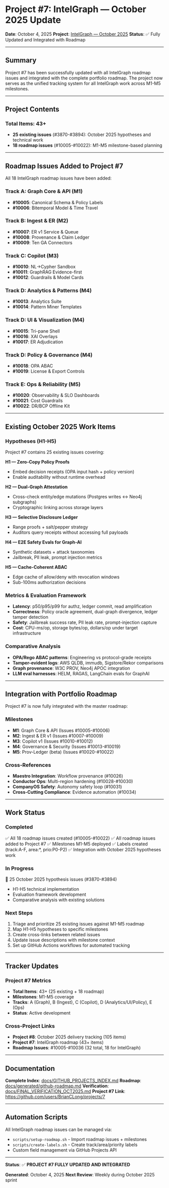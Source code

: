 # Project #7: IntelGraph — October 2025 Update

**Date**: October 4, 2025
**Project**: [IntelGraph — October 2025](https://github.com/users/BrianCLong/projects/7)
**Status**: ✅ Fully Updated and Integrated with Roadmap

---

## Summary

Project #7 has been successfully updated with all IntelGraph roadmap issues and integrated with the complete portfolio roadmap. The project now serves as the unified tracking system for all IntelGraph work across M1-M5 milestones.

---

## Project Contents

### Total Items: 43+
- **25 existing issues** (#3870-#3894): October 2025 hypotheses and technical work
- **18 roadmap issues** (#10005-#10022): M1-M5 milestone-based planning

---

## Roadmap Issues Added to Project #7

All 18 IntelGraph roadmap issues have been added:

### Track A: Graph Core & API (M1)
- **#10005**: Canonical Schema & Policy Labels
- **#10006**: Bitemporal Model & Time Travel

### Track B: Ingest & ER (M2)
- **#10007**: ER v1 Service & Queue
- **#10008**: Provenance & Claim Ledger
- **#10009**: Ten GA Connectors

### Track C: Copilot (M3)
- **#10010**: NL→Cypher Sandbox
- **#10011**: GraphRAG Evidence-first
- **#10012**: Guardrails & Model Cards

### Track D: Analytics & Patterns (M4)
- **#10013**: Analytics Suite
- **#10014**: Pattern Miner Templates

### Track D: UI & Visualization (M4)
- **#10015**: Tri-pane Shell
- **#10016**: XAI Overlays
- **#10017**: ER Adjudication

### Track D: Policy & Governance (M4)
- **#10018**: OPA ABAC
- **#10019**: License & Export Controls

### Track E: Ops & Reliability (M5)
- **#10020**: Observability & SLO Dashboards
- **#10021**: Cost Guardrails
- **#10022**: DR/BCP Offline Kit

---

## Existing October 2025 Work Items

### Hypotheses (H1-H5)
Project #7 contains 25 existing issues covering:

**H1 — Zero-Copy Policy Proofs**
- Embed decision receipts (OPA input hash + policy version)
- Enable auditability without runtime overhead

**H2 — Dual-Graph Attestation**
- Cross-check entity/edge mutations (Postgres writes ↔ Neo4j subgraphs)
- Cryptographic linking across storage layers

**H3 — Selective Disclosure Ledger**
- Range proofs + salt/pepper strategy
- Auditors query receipts without accessing full payloads

**H4 — E2E Safety Evals for Graph-AI**
- Synthetic datasets + attack taxonomies
- Jailbreak, PII leak, prompt injection metrics

**H5 — Cache-Coherent ABAC**
- Edge cache of allow/deny with revocation windows
- Sub-100ms authorization decisions

### Metrics & Evaluation Framework
- **Latency**: p50/p95/p99 for authz, ledger commit, read amplification
- **Correctness**: Policy oracle agreement, dual-graph divergence, ledger tamper detection
- **Safety**: Jailbreak success rate, PII leak rate, prompt-injection capture
- **Cost**: CPU-ms/op, storage bytes/op, dollars/op under target infrastructure

### Comparative Analysis
- **OPA/Rego ABAC patterns**: Engineering vs protocol-grade receipts
- **Tamper-evident logs**: AWS QLDB, immudb, Sigstore/Rekor comparisons
- **Graph provenance**: W3C PROV, Neo4j APOC integration
- **LLM eval harnesses**: HELM, RAGAS, LangChain evals for GraphAI

---

## Integration with Portfolio Roadmap

Project #7 is now fully integrated with the master roadmap:

### Milestones
- **M1**: Graph Core & API (Issues #10005-#10006)
- **M2**: Ingest & ER v1 (Issues #10007-#10009)
- **M3**: Copilot v1 (Issues #10010-#10012)
- **M4**: Governance & Security (Issues #10013-#10019)
- **M5**: Prov-Ledger (beta) (Issues #10020-#10022)

### Cross-References
- **Maestro Integration**: Workflow provenance (#10026)
- **Conductor Ops**: Multi-region hardening (#10028-#10030)
- **CompanyOS Safety**: Autonomy safety loop (#10031)
- **Cross-Cutting Compliance**: Evidence automation (#10034)

---

## Work Status

### Completed
✅ All 18 roadmap issues created (#10005-#10022)
✅ All roadmap issues added to Project #7
✅ Milestones M1-M5 deployed
✅ Labels created (track:A-F, area:*, prio:P0-P2)
✅ Integration with October 2025 hypotheses work

### In Progress
🔄 25 October 2025 hypothesis issues (#3870-#3894)
- H1-H5 technical implementation
- Evaluation framework development
- Comparative analysis with existing solutions

### Next Steps
1. Triage and prioritize 25 existing issues against M1-M5 roadmap
2. Map H1-H5 hypotheses to specific milestones
3. Create cross-links between related issues
4. Update issue descriptions with milestone context
5. Set up GitHub Actions workflows for automated tracking

---

## Tracker Updates

### Project #7 Metrics
- **Total Items**: 43+ (25 existing + 18 roadmap)
- **Milestones**: M1-M5 coverage
- **Tracks**: A (Graph), B (Ingest), C (Copilot), D (Analytics/UI/Policy), E (Ops)
- **Status**: Active development

### Cross-Project Links
- **Project #8**: October 2025 delivery tracking (105 items)
- **Project #7**: IntelGraph roadmap (43+ items)
- **Roadmap Issues**: #10005-#10036 (32 total, 18 for IntelGraph)

---

## Documentation

**Complete Index**: [docs/GITHUB_PROJECTS_INDEX.md](GITHUB_PROJECTS_INDEX.md)
**Roadmap**: [docs/generated/github-roadmap.md](generated/github-roadmap.md)
**Verification**: [docs/FINAL_VERIFICATION_OCT2025.md](FINAL_VERIFICATION_OCT2025.md)
**Project #7 Link**: https://github.com/users/BrianCLong/projects/7

---

## Automation Scripts

All IntelGraph roadmap issues can be managed via:
- `scripts/setup-roadmap.sh` - Import roadmap issues + milestones
- `scripts/create-labels.sh` - Create track/area/priority labels
- Custom field management via GitHub Projects API

---

**Status**: ✅ **PROJECT #7 FULLY UPDATED AND INTEGRATED**

**Generated**: October 4, 2025
**Next Review**: Weekly during October 2025 sprint
